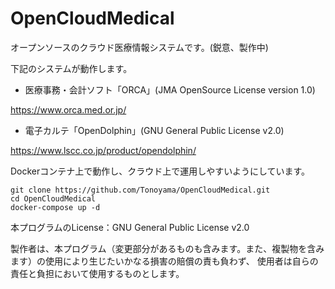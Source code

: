 # OpenCloudMedical
オープンソースのクラウド医療情報システムです。(鋭意、製作中)

下記のシステムが動作します。
- 医療事務・会計ソフト「ORCA」(JMA OpenSource License version 1.0)

https://www.orca.med.or.jp/

- 電子カルテ「OpenDolphin」(GNU General Public License v2.0)

https://www.lscc.co.jp/product/opendolphin/

Dockerコンテナ上で動作し、クラウド上で運用しやすいようにしています。

```
git clone https://github.com/Tonoyama/OpenCloudMedical.git
cd OpenCloudMedical
docker-compose up -d
```

本プログラムのLicense：GNU General Public License v2.0

製作者は、本プログラム（変更部分があるものも含みます。また、複製物を含みます）の使用により生じたいかなる損害の賠償の責も負わず、
使用者は自らの責任と負担において使用するものとします。
